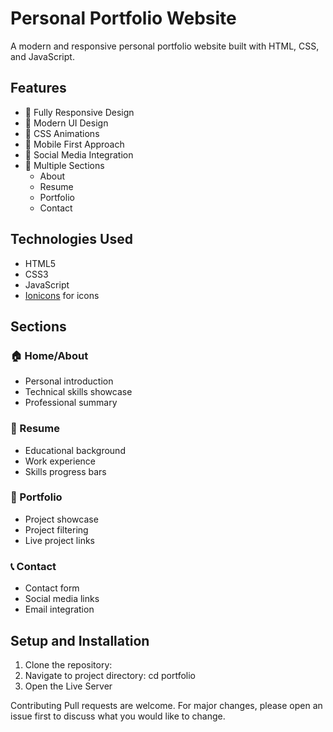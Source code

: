 # Personal Portfolio Website

A modern and responsive personal portfolio website built with HTML, CSS, and JavaScript.

## Features

- 📱 Fully Responsive Design
- 🌙 Modern UI Design
- 🎨 CSS Animations
- 📱 Mobile First Approach 
- 🔗 Social Media Integration
- 📃 Multiple Sections
  - About
  - Resume
  - Portfolio
  - Contact

## Technologies Used

- HTML5
- CSS3
- JavaScript
- [Ionicons](https://ionic.io/ionicons) for icons

## Sections

### 🏠 Home/About
- Personal introduction
- Technical skills showcase
- Professional summary

### 📑 Resume
- Educational background
- Work experience 
- Skills progress bars

### 💼 Portfolio
- Project showcase
- Project filtering
- Live project links

### 📞 Contact
- Contact form
- Social media links
- Email integration

## Setup and Installation

1. Clone the repository:
2. Navigate to project directory: cd portfolio
3. Open the Live Server


Contributing
Pull requests are welcome. For major changes, please open an issue first to discuss what you would like to change.
